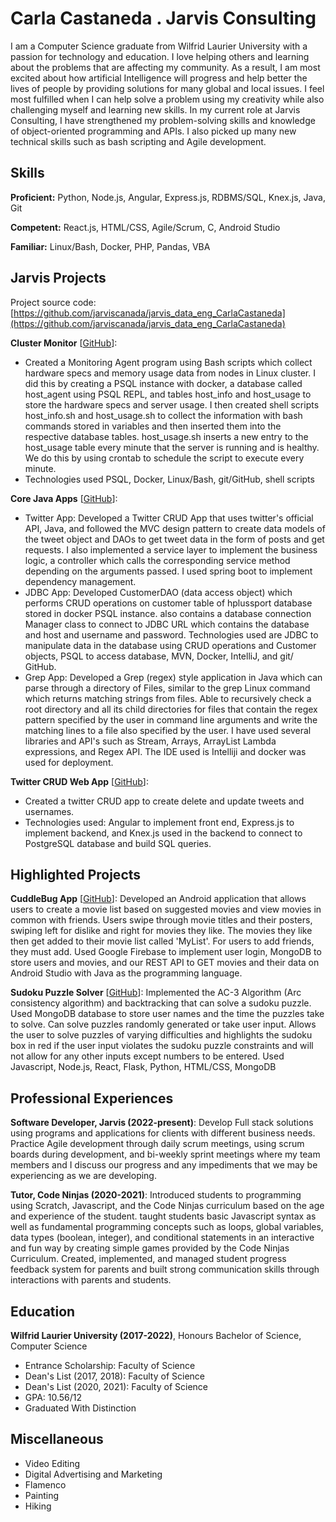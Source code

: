 # Carla Castaneda . Jarvis Consulting

I am a Computer Science graduate from Wilfrid Laurier University with a passion for technology and education. I love helping others and learning about the problems that are affecting my community. As a result, I am most excited about how artificial Intelligence will progress and help better the lives of people by providing solutions for many global and local issues. I feel most fulfilled when I can help solve a problem using my creativity while also challenging myself and learning new skills. In my current role at Jarvis Consulting, I have strengthened my problem-solving skills and knowledge of object-oriented programming and APIs. I also picked up many new technical skills such as bash scripting and Agile development.

## Skills

**Proficient:** Python, Node.js, Angular, Express.js, RDBMS/SQL, Knex.js, Java, Git

**Competent:** React.js, HTML/CSS, Agile/Scrum, C, Android Studio

**Familiar:** Linux/Bash, Docker, PHP, Pandas, VBA

## Jarvis Projects

Project source code: [https://github.com/jarviscanada/jarvis_data_eng_CarlaCastaneda](https://github.com/jarviscanada/jarvis_data_eng_CarlaCastaneda)


**Cluster Monitor** [[GitHub](https://github.com/jarviscanada/jarvis_data_eng_CarlaCastaneda/tree/master/linux_sql)]:
      
  - Created a Monitoring Agent program using Bash scripts which collect hardware specs and memory usage data from nodes in Linux cluster. I did this by creating a PSQL instance with docker, a database called host_agent using PSQL REPL, and tables host_info and host_usage to store the hardware specs and server usage. I then created shell scripts host_info.sh and host_usage.sh to collect the information with bash commands stored in variables and then inserted them into the respective database tables. host_usage.sh inserts a new entry to the host_usage table every minute that the server is running and is healthy. We do this by using crontab to schedule the script to execute every minute.
  - Technologies used PSQL, Docker, Linux/Bash, git/GitHub, shell scripts

**Core Java Apps** [[GitHub](https://github.com/jarviscanada/jarvis_data_eng_CarlaCastaneda/tree/master/core_java)]:
      
  - Twitter App: Developed a Twitter CRUD App that uses twitter's official API, Java, and followed the MVC design pattern to create data models of the tweet object and DAOs to get tweet data in the form of posts and get requests. I also implemented a service layer to implement the business logic, a controller which calls the corresponding service method depending on the arguments passed. I used spring boot to implement dependency management.
  - JDBC App: Developed CustomerDAO (data access object) which performs CRUD operations on customer table of hplussport database stored in docker PSQL instance. also contains a database connection Manager class to connect to JDBC URL which contains the database and host and username and password. Technologies used are JDBC to manipulate data in the database using CRUD operations and Customer objects, PSQL to access database, MVN, Docker, IntelliJ, and git/ GitHub.
  - Grep App: Developed a Grep (regex) style application in Java which can parse through a directory of Files, similar to the grep Linux command which returns matching strings from files. Able to recursively check a root directory and all its child directories for files that contain the regex pattern specified by the user in command line arguments and write the matching lines to a file also specified by the user. I have used several libraries and API's such as Stream, Arrays, ArrayList Lambda expressions, and Regex API. The IDE used is Intelliji and docker was used for deployment. 

**Twitter CRUD Web App** [[GitHub](https://github.com/jarviscanada/jarvis_data_eng_CarlaCastaneda/tree/masterhttps://github.com/carlaac99/TwitterCrud)]:
      
  - Created a twitter CRUD app to create delete and update tweets and usernames.
  - Technologies used: Angular to implement front end, Express.js to implement backend, and Knex.js used in the backend to connect to PostgreSQL database and build SQL queries.


## Highlighted Projects
**CuddleBug App** [[GitHub](https://github.com/carlaac99/CP470finalproject)]: Developed an Android application that allows users to create a movie list based on suggested movies and view movies in common with friends. Users swipe through movie titles and their posters, swiping left for dislike and right for movies they like. The movies they like then get added to their movie list called 'MyList'. For users to add friends, they must add. Used Google Firebase to implement user login, MongoDB to store users and movies, and our REST API to GET movies and their data on Android Studio with Java as the programming language.

**Sudoku Puzzle Solver** [[GitHub](https://github.com/carlaac99/CP476-FinalProject)]: Implemented the AC-3 Algorithm (Arc consistency algorithm) and backtracking that can solve a sudoku puzzle. Used MongoDB database to store user names and the time the puzzles take to solve. Can solve puzzles randomly generated or take user input. Allows the user to solve puzzles of varying difficulties and highlights the sudoku box in red if the user input violates the sudoku puzzle constraints and will not allow for any other inputs except numbers to be entered. Used Javascript, Node.js, React, Flask, Python, HTML/CSS, MongoDB


## Professional Experiences

**Software Developer, Jarvis (2022-present)**: Develop Full stack solutions using programs and applications for clients with different business needs. Practice Agile development through daily scrum meetings, using scrum boards during development, and bi-weekly sprint meetings where my team members and I discuss our progress and any impediments that we may be experiencing as we are developing.

**Tutor, Code Ninjas (2020-2021)**: Introduced students to programming using Scratch, Javascript, and the Code Ninjas curriculum based on the age and experience of the student. taught students basic Javascript syntax as well as fundamental programming concepts such as loops, global variables, data types (boolean, integer), and conditional statements in an interactive and fun way by creating simple games provided by the Code Ninjas Curriculum. Created, implemented, and managed student progress feedback system for parents and built strong communication skills through interactions with parents and students.


## Education
**Wilfrid Laurier University (2017-2022)**, Honours Bachelor of Science, Computer Science
- Entrance Scholarship: Faculty of Science
- Dean's List (2017, 2018): Faculty of Science
- Dean's List (2020, 2021): Faculty of Science
- GPA: 10.56/12
- Graduated With Distinction


## Miscellaneous
- Video Editing
- Digital Advertising and Marketing
- Flamenco
- Painting
- Hiking